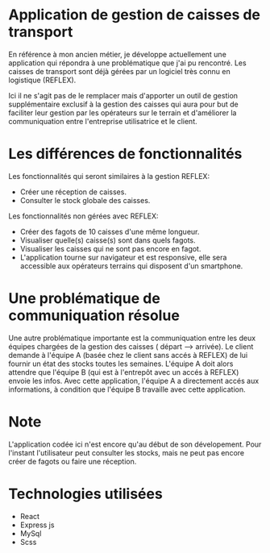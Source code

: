 # Application de gestion de caisses de transport 

En référence à mon ancien métier, je développe actuellement une application qui répondra à une problématique que j'ai pu rencontré.
Les caisses de transport sont déjà gérées par un logiciel très connu en logistique (REFLEX).

Ici il ne s'agit pas de le remplacer mais d'apporter un outil de gestion supplémentaire exclusif à la gestion des caisses qui aura pour but de faciliter leur gestion   par les opérateurs sur le terrain et d'améliorer la communiquation entre l'entreprise utilisatrice et le client.

# Les différences de fonctionnalités

Les fonctionnalités qui seront similaires à la gestion REFLEX:

- Créer une réception de caisses.
- Consulter le stock globale des caisses.

Les fonctionnalités non gérées avec REFLEX:
- Créer des fagots de 10 caisses d'une même longueur.
- Visualiser quelle(s) caisse(s) sont dans quels fagots.
- Visualiser les caisses qui ne sont pas encore en fagot.
- L'application tourne sur navigateur et est responsive, elle sera accessible aux opérateurs terrains qui disposent d'un smartphone.

# Une problématique de communiquation résolue

Une autre problématique importante est la communiquation entre les deux équipes chargées de la gestion des caisses ( départ --> arrivée).
Le client demande à l'équipe A (basée chez le client sans accés à REFLEX) de lui fournir un état des stocks toutes les semaines.
L'équipe A doit alors attendre que l'équipe B (qui est à l'entrepôt avec un accés à REFLEX) envoie les infos.
Avec cette application, l'équipe A a directement accés aux informations, à condition que l'équipe B travaille avec cette application.

# Note

L'application codée ici n'est encore qu'au début de son dévelopement.
Pour l'instant l'utilisateur peut consulter les stocks, mais ne peut pas encore créer de fagots ou faire une réception.


# Technologies utilisées

- React
- Express js
- MySql
- Scss


